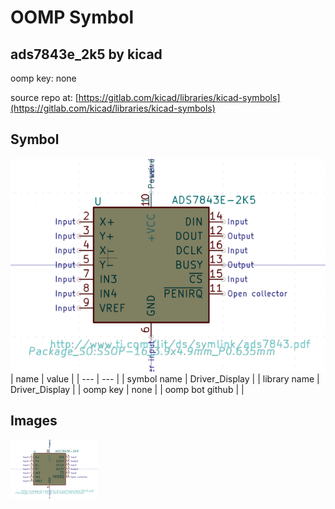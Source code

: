 # OOMP Symbol  
## ads7843e_2k5  by kicad  
  
oomp key: none  
  
source repo at: [https://gitlab.com/kicad/libraries/kicad-symbols](https://gitlab.com/kicad/libraries/kicad-symbols)  
## Symbol  
  
[![working.png](working_600.png)](working.png)  
| name | value | 
| --- | --- | 
| symbol name | Driver_Display | 
| library name | Driver_Display | 
| oomp key | none | 
| oomp bot github |  | 
## Images  
  
[![working.png](working_140.png)](working.png)  

